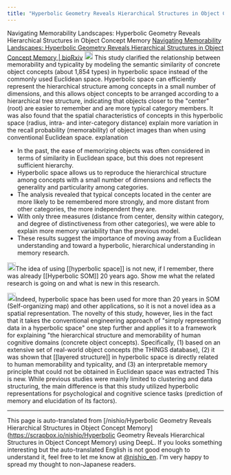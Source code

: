 ```yaml
---
title: "Hyperbolic Geometry Reveals Hierarchical Structures in Object Concept Memory"
---
```


Navigating Memorability Landscapes: Hyperbolic Geometry Reveals Hierarchical Structures in Object Concept Memory
[Navigating Memorability Landscapes: Hyperbolic Geometry Reveals Hierarchical Structures in Object Concept Memory | bioRxiv](https://www.biorxiv.org/content/10.1101/2024.09.22.614329v1.full)
<img src='https://scrapbox.io/api/pages/nishio-en/o1 Pro/icon' alt='o1 Pro.icon' height="19.5"/>
This study clarified the relationship between memorability and typicality by modeling the semantic similarity of concrete object concepts (about 1,854 types) in hyperbolic space instead of the commonly used Euclidean space. Hyperbolic space can efficiently represent the hierarchical structure among concepts in a small number of dimensions, and this allows object concepts to be arranged according to a hierarchical tree structure, indicating that objects closer to the "center" (root) are easier to remember and are more typical category members. It was also found that the spatial characteristics of concepts in this hyperbolic space (radius, intra- and inter-category distance) explain more variation in the recall probability (memorability) of object images than when using conventional Euclidean space.
explanation
- In the past, the ease of memorizing objects was often considered in terms of similarity in Euclidean space, but this does not represent sufficient hierarchy.
- Hyperbolic space allows us to reproduce the hierarchical structure among concepts with a small number of dimensions and reflects the generality and particularity among categories.
- The analysis revealed that typical concepts located in the center are more likely to be remembered more strongly, and more distant from other categories, the more independent they are.
- With only three measures (distance from center, density within category, and degree of distinctiveness from other categories), we were able to explain more memory variability than the previous model.
- These results suggest the importance of moving away from a Euclidean understanding and toward a hyperbolic, hierarchical understanding in memory research.

<img src='https://scrapbox.io/api/pages/nishio-en/nishio/icon' alt='nishio.icon' height="19.5"/>The idea of using [[hyperbolic space]] is not new, if I remember, there was already [[Hyperbolic SOM]] 20 years ago. Show me what the related research is going on and what is new in this research.

<img src='https://scrapbox.io/api/pages/nishio-en/o1 Pro/icon' alt='o1 Pro.icon' height="19.5"/>Indeed, hyperbolic space has been used for more than 20 years in SOM (Self-organizing map) and other applications, so it is not a novel idea as a spatial representation. The novelty of this study, however, lies in the fact that it takes the conventional engineering approach of "simply representing data in a hyperbolic space" one step further and applies it to a framework for explaining "the hierarchical structure and memorability of human cognitive domains (concrete object concepts). Specifically, (1) based on an extensive set of real-world object concepts (the THINGS database), (2) it was shown that [[layered structure]] in hyperbolic space is directly related to human memorability and typicality, and (3) an interpretable memory principle that could not be obtained in Euclidean space was extracted This is new. While previous studies were mainly limited to clustering and data structuring, the main difference is that this study utilized hyperbolic representations for psychological and cognitive science tasks (prediction of memory and elucidation of its factors).

---
This page is auto-translated from [/nishio/Hyperbolic Geometry Reveals Hierarchical Structures in Object Concept Memory](https://scrapbox.io/nishio/Hyperbolic Geometry Reveals Hierarchical Structures in Object Concept Memory) using DeepL. If you looks something interesting but the auto-translated English is not good enough to understand it, feel free to let me know at [@nishio_en](https://twitter.com/nishio_en). I'm very happy to spread my thought to non-Japanese readers.